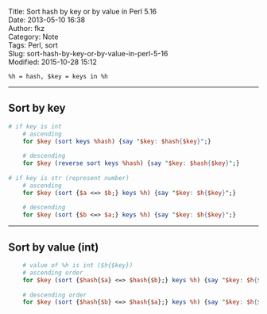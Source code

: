 Title: Sort hash by key or by value in Perl 5.16  
Date: 2013-05-10 16:38  
Author: fkz  
Category: Note  
Tags: Perl, sort  
Slug: sort-hash-by-key-or-by-value-in-perl-5-16  
Modified: 2015-10-28 15:12  
  
  
`%h = hash, $key = keys in %h`  
  
---  
  
## Sort by key  
  
```perl  
# if key is int  
    # ascending  
    for $key (sort keys %hash) {say "$key: $hash{$key}";}  
  
    # descending  
    for $key (reverse sort keys %hash) {say "$key: $hash{$key}";}  
  
# if key is str (represent number)  
    # ascending  
    for $key (sort {$a <=> $b;} keys %h) {say "$key: $h{$key}";}  
  
    # descending  
    for $key (sort {$b <=> $a;} keys %h) {say "$key: $h{$key}";}  
```  
  
---  
  
## Sort by value (int)  
  
```perl  
    # value of %h is int ($h{$key})  
    # ascending order  
    for $key (sort {$hash{$a} <=> $hash{$b};} keys %h) {say "$key: $h{$key}";}  
  
    # descending order  
    for $key (sort {$hash{$b} <=> $hash{$a};} keys %h) {say "$key: $h{$key}";}  
```  
